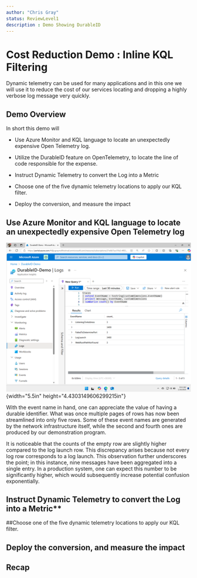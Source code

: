 ```yaml
---
author: "Chris Gray"
status: ReviewLevel1
description : Demo Showing DurableID
---
```


# Cost Reduction Demo : Inline KQL Filtering

Dynamic telemetry can be used for many applications and in this one we
will use it to reduce the cost of our services locating and dropping a
highly verbose log message very quickly.

## Demo Overview

In short this demo will

-   Use Azure Monitor and KQL language to locate an unexpectedly
    expensive Open Telemetry log.

-   Utilize the DurableID feature on OpenTelemetry, to locate the line
    of code responsible for the expense.

-   Instruct Dynamic Telemetry to convert the Log into a Metric

-   Choose one of the five dynamic telemetry locations to apply our KQL
    filter.

-   Deploy the conversion, and measure the impact

## Use Azure Monitor and KQL language to locate an unexpectedly expensive Open Telemetry log

![](../orig_media/Demo.1.DurableID.SummarizeContrast.png){width="5.5in"
height="4.4303149606299215in"}

With the event name in hand, one can appreciate the value of having a
durable identifier. What was once multiple pages of rows has now been
streamlined into only five rows. Some of these event names are generated
by the network infrastructure itself, while the second and fourth ones
are produced by our demonstration program.

It is noticeable that the counts of the empty row are slightly higher
compared to the log launch row. This discrepancy arises because not
every log row corresponds to a log launch. This observation further
underscores the point; in this instance, nine messages have been
aggregated into a single entry. In a production system, one can expect
this number to be significantly higher, which would subsequently
increase potential confusion exponentially.

## Instruct Dynamic Telemetry to convert the Log into a Metric\*\*

##Choose one of the five dynamic telemetry locations to apply our KQL
filter.

## Deploy the conversion, and measure the impact

## Recap
